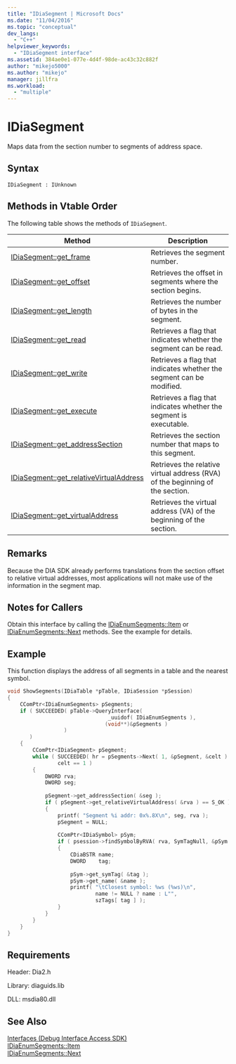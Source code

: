 ```yaml
---
title: "IDiaSegment | Microsoft Docs"
ms.date: "11/04/2016"
ms.topic: "conceptual"
dev_langs: 
  - "C++"
helpviewer_keywords: 
  - "IDiaSegment interface"
ms.assetid: 384ae0e1-077e-4d4f-98de-ac43c32c882f
author: "mikejo5000"
ms.author: "mikejo"
manager: jillfra
ms.workload: 
  - "multiple"
---
```

# IDiaSegment
Maps data from the section number to segments of address space.  
  
## Syntax  
  
```  
IDiaSegment : IUnknown  
```  
  
## Methods in Vtable Order  
 The following table shows the methods of `IDiaSegment`.  
  
|Method|Description|  
|------------|-----------------|  
|[IDiaSegment::get_frame](../../debugger/debug-interface-access/idiasegment-get-frame.md)|Retrieves the segment number.|  
|[IDiaSegment::get_offset](../../debugger/debug-interface-access/idiasegment-get-offset.md)|Retrieves the offset in segments where the section begins.|  
|[IDiaSegment::get_length](../../debugger/debug-interface-access/idiasegment-get-length.md)|Retrieves the number of bytes in the segment.|  
|[IDiaSegment::get_read](../../debugger/debug-interface-access/idiasegment-get-read.md)|Retrieves a flag that indicates whether the segment can be read.|  
|[IDiaSegment::get_write](../../debugger/debug-interface-access/idiasegment-get-write.md)|Retrieves a flag that indicates whether the segment can be modified.|  
|[IDiaSegment::get_execute](../../debugger/debug-interface-access/idiasegment-get-execute.md)|Retrieves a flag that indicates whether the segment is executable.|  
|[IDiaSegment::get_addressSection](../../debugger/debug-interface-access/idiasegment-get-addresssection.md)|Retrieves the section number that maps to this segment.|  
|[IDiaSegment::get_relativeVirtualAddress](../../debugger/debug-interface-access/idiasegment-get-relativevirtualaddress.md)|Retrieves the relative virtual address (RVA) of the beginning of the section.|  
|[IDiaSegment::get_virtualAddress](../../debugger/debug-interface-access/idiasegment-get-virtualaddress.md)|Retrieves the virtual address (VA) of the beginning of the section.|  
  
## Remarks  
 Because the DIA SDK already performs translations from the section offset to relative virtual addresses, most applications will not make use of the information in the segment map.  
  
## Notes for Callers  
 Obtain this interface by calling the [IDiaEnumSegments::Item](../../debugger/debug-interface-access/idiaenumsegments-item.md) or [IDiaEnumSegments::Next](../../debugger/debug-interface-access/idiaenumsegments-next.md) methods. See the example for details.  
  
## Example  
 This function displays the address of all segments in a table and the nearest symbol.  
  
```C++  
void ShowSegments(IDiaTable *pTable, IDiaSession *pSession)  
{  
    CComPtr<IDiaEnumSegments> pSegments;  
    if ( SUCCEEDED( pTable->QueryInterface(  
                                _uuidof( IDiaEnumSegments ),  
                               (void**)&pSegments )  
                  )  
       )  
    {  
        CComPtr<IDiaSegment> pSegment;  
        while ( SUCCEEDED( hr = pSegments->Next( 1, &pSegment, &celt ) ) &&  
                celt == 1 )  
        {  
            DWORD rva;  
            DWORD seg;  
  
            pSegment->get_addressSection( &seg );  
            if ( pSegment->get_relativeVirtualAddress( &rva ) == S_OK )  
            {  
                printf( "Segment %i addr: 0x%.8X\n", seg, rva );  
                pSegment = NULL;  
  
                CComPtr<IDiaSymbol> pSym;  
                if ( psession->findSymbolByRVA( rva, SymTagNull, &pSym ) == S_OK )  
                {  
                    CDiaBSTR name;  
                    DWORD    tag;  
  
                    pSym->get_symTag( &tag );  
                    pSym->get_name( &name );  
                    printf( "\tClosest symbol: %ws (%ws)\n",  
                            name != NULL ? name : L"",  
                            szTags[ tag ] );  
                }  
            }  
        }  
    }  
}  
```  
  
## Requirements  
 Header: Dia2.h  
  
 Library: diaguids.lib  
  
 DLL: msdia80.dll  
  
## See Also  
 [Interfaces (Debug Interface Access SDK)](../../debugger/debug-interface-access/interfaces-debug-interface-access-sdk.md)   
 [IDiaEnumSegments::Item](../../debugger/debug-interface-access/idiaenumsegments-item.md)   
 [IDiaEnumSegments::Next](../../debugger/debug-interface-access/idiaenumsegments-next.md)